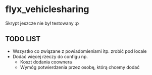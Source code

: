 # flyx_vehiclesharing
Skrypt jeszcze nie był testowany :p

## TODO LIST
- Wszystko co związane z powiadomieniami itp. zrobić pod locale
- Dodać więcej rzeczy do configu np.
  - Koszt dodania coownera
  - Wymóg potwierdzenia przez osobę, którą chcemy dodać

